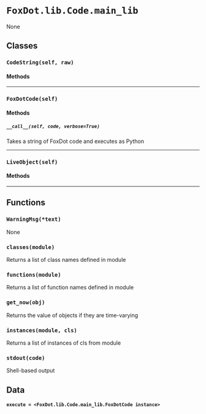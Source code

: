 # `FoxDot.lib.Code.main_lib`

None

## Classes

### `CodeString(self, raw)`



#### Methods

---

### `FoxDotCode(self)`



#### Methods

##### `__call__(self, code, verbose=True)`

Takes a string of FoxDot code and executes as Python 

---

### `LiveObject(self)`



#### Methods

---

## Functions

### `WarningMsg(*text)`

None

### `classes(module)`

Returns a list of class names defined in module 

### `functions(module)`

Returns a list of function names defined in module 

### `get_now(obj)`

Returns the value of objects if they are time-varying 

### `instances(module, cls)`

Returns a list of instances of cls from module 

### `stdout(code)`

Shell-based output 

## Data

#### `execute = <FoxDot.lib.Code.main_lib.FoxDotCode instance>`

